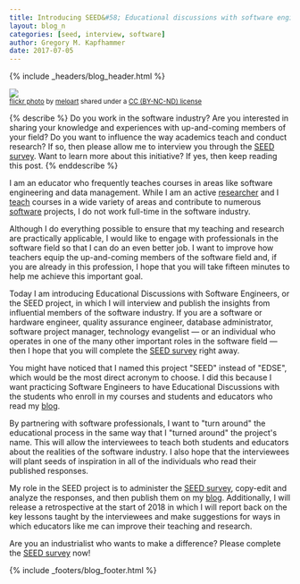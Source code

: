 ```yaml
---
title: Introducing SEED&#58; Educational discussions with software engineers
layout: blog_n
categories: [seed, interview, software]
author: Gregory M. Kapfhammer
date: 2017-07-05
---
```


{% include _headers/blog_header.html %}

<a title="SEED PODS" href="https://flickr.com/photos/meloart/8608133415"><img class="img-responsive-tight" src="https://farm9.static.flickr.com/8541/8608133415_35de14d034_z.jpg" /></a><br /><small><a title="SEED PODS" href="https://flickr.com/photos/meloart/8608133415">flickr photo</a> by <a href="https://flickr.com/people/meloart">meloart</a> shared under a <a href="https://creativecommons.org/licenses/by-nc-nd/2.0/">CC (BY-NC-ND) license</a> </small>

{% describe %}
Do you work in the software industry? Are you interested in sharing your knowledge and experiences with up-and-coming
members of your field? Do you want to influence the way academics teach and conduct research? If so, then please allow
me to interview you through the [SEED survey]({{site.baseurl}}seed/). Want to learn more about this initiative? If yes,
then keep reading this post.
{% enddescribe %}

I am an educator who frequently teaches courses in areas like software engineering and data management. While I am an
active [researcher]({{site.baseurl}}research/) and I [teach]({{site.baseurl}}teaching/) courses in a wide variety of
areas and contribute to numerous [software]({{site.baseurl}}software/) projects, I do not work full-time in the software
industry.

Although I do everything possible to ensure that my teaching and research are practically applicable, I would like to
engage with professionals in the software field so that I can do an even better job. I want to improve how teachers
equip the up-and-coming members of the software field and, if you are already in this profession, I hope that you will
take fifteen minutes to help me achieve this important goal.

Today I am introducing Educational Discussions with Software Engineers, or the SEED project, in which I will interview
and publish the insights from influential members of the software industry. If you are a software or hardware engineer,
quality assurance engineer, database administrator, software project manager, technology evangelist &mdash; or an
individual who operates in one of the many other important roles in the software field &mdash; then I hope that you will
complete the [SEED survey]({{site.baseurl}}seed/) right away.

You might have noticed that I named this project "SEED" instead of "EDSE", which would be the most direct acronym to
choose. I did this because I want practicing Software Engineers to have Educational Discussions with the students who
enroll in my courses and students and educators who read my [blog]({{site.baseurl}}blog/).

By partnering with software professionals, I want to "turn around" the educational process in the same way that I
"turned around" the project's name. This will allow the interviewees to teach both students and educators about the
realities of the software industry. I also hope that the interviewees will plant seeds of inspiration in all of the
individuals who read their published responses.

My role in the SEED project is to administer the [SEED survey]({{site.baseurl}}seed/), copy-edit and analyze the
responses, and then publish them on my [blog]({{site.baseurl}}blog/). Additionally, I will release a retrospective at
the start of 2018 in which I will report back on the key lessons taught by the interviewees and make suggestions for ways
in which educators like me can improve their teaching and research.

Are you an industrialist who wants to make a difference? Please complete the [SEED survey]({{site.baseurl}}seed/) now!

{% include _footers/blog_footer.html %}
